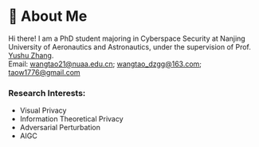 
# 🧐 About Me

Hi there! I am a  PhD student majoring in Cyberspace Security at Nanjing University of Aeronautics and Astronautics, under the supervision of Prof. [Yushu Zhang](https://yushuzhang.cn/).
<br> 
Email:  wangtao21@nuaa.edu.cn; wangtao_dzgg@163.com; taow1776@gmail.com
<!--I completed my master's degree in [Software Engineering at Zhejiang University](http://www.cst.zju.edu.cn/cstenglish/main.htm) in March 2023, advised by Prof. [Chao Wu](https://scholar.google.com.hk/citations?user=gpTPt58AAAAJ&hl=zh-CN).
Before that, I received my Bachelor's degree at Hainan University in July 2020. -->

<!-- Previously, I interned at Sony AI for half a year, focusing on AI security and model compression. Before that, I also interned at Tencent Youtu Lab for one year, exploring federated learning and adversarial attacks. -->

### **Research Interests**: 
- Visual Privacy 
- Information Theoretical Privacy
- Adversarial Perturbation
- AIGC 
<!--  I am mainly interested in data-centric AI or data-driven machine learning, including data privacy, data security, data efficiency, and data-related applications. My research investigates how to elevate data-centric approaches to improving the performance of machine learning models. Previously, I focused on the following research topics:
- Data Efficiency: Data-Free Knowledge Distillation, Dataset Condensation
- Data Security: Adversarial Examples, Model Inversion
- Data Privacy: Membership Inference Attack
- Data-related Applications: Federated Learning, Imbalanced Learning, Continual Learning
 -->


<!--🤔 For my PhD study,  my primary focus is on <font color="red">human-centered visual privacy protection</font>.  Specifically, I aim to design practical tools that address privacy concerns in real-world applications, such as social scenarios, where users often face significant privacy risks. By combining theoretical research with practical implementation, I hope to develop solutions that are not only effective but also user-friendly and widely adoptable. -->

